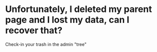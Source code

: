 # Unfortunately, I deleted my parent page and I lost my data, can I recover that?

Check-in your trash in the admin "tree"

